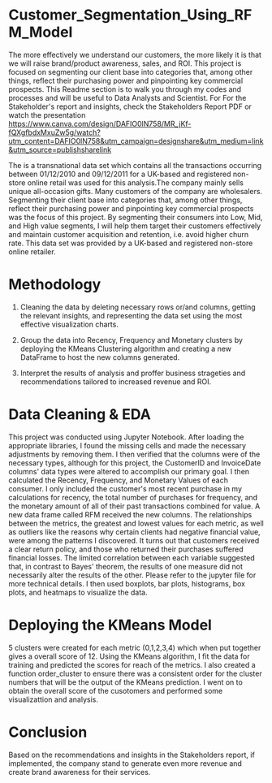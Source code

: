 # Customer_Segmentation_Using_RFM_Model
The more effectively we understand our customers, the more likely it is that we will raise brand/product awareness, sales, and ROI. This project is focused on segmenting our client base into categories that, among other things, reflect their purchasing power and pinpointing key commercial prospects.
This Readme section is to walk you through my codes and processes and will be useful to Data Analysts and Scientist. For For the Stakeholder's report and insights, check the Stakeholders Report PDF or watch the presentation https://www.canva.com/design/DAFIO0lN758/MR_jKf-fQXgfbdxMxuZw5g/watch?utm_content=DAFIO0lN758&utm_campaign=designshare&utm_medium=link&utm_source=publishsharelink


The is a transnational data set which contains all the transactions occurring between 01/12/2010 and 09/12/2011 for a UK-based and registered non-store online retail was used for this analysis.The company mainly sells unique all-occasion gifts. Many customers of the company are wholesalers.
Segmenting their client base into categories that, among other things, reflect their purchasing power and pinpointing key commercial prospects was the focus of this project.
By segmenting their consumers into Low, Mid, and High value segments, I will help them target their customers effectively and maintain customer acquisition and retention, i.e. avoid higher churn rate. This data set was provided by a UK-based and registered non-store online retailer.


# Methodology
1. Cleaning the data by deleting necessary rows or/and columns, getting the relevant insights, and representing the data set using the most effective visualization charts.


2. Group the data into Recency, Frequency and Monetary clusters by deploying the KMeans Clustering algorithm and creating a new DataFrame to host the new columns generated.


3. Interpret the results of analysis and proffer business strageties and recommendations tailored to increased revenue and ROI.


# Data Cleaning & EDA
This project was conducted using Jupyter Notebook. After loading the appropriate libraries, I found the missing cells and made the necessary adjustments by removing them. I then verified that the columns were of the necessary types, although for this project, the CustomerID and InvoiceDate columns' data types were altered to accomplish our primary goal.
I then calculated the Recency, Frequency, and Monetary Values of each consumer. I only included the customer's most recent purchase in my calculations for recency, the total number of purchases for frequency, and the monetary amount of all of their past transactions combined for value. A new data frame called RFM received the new columns.
The relationships between the metrics, the greatest and lowest values for each metric, as well as outliers like the reasons why certain clients had negative financial value, were among the patterns I discovered. It turns out that customers received a clear return policy, and those who returned their purchases suffered financial losses. 
The limited correlation between each variable suggested that, in contrast to Bayes' theorem, the results of one measure did not necessarily alter the results of the other. Please refer to the jupyter file for more technical details.
I then used boxplots, bar plots, histograms, box plots, and heatmaps to visualize the data.


# Deploying the KMeans  Model
5 clusters were created for each metric (0,1,2,3,4) which when put together gives a overall score of 12. Using the KMeans algorithm, I fit the data for training and predicted the
 scores for reach of the metrics. I also created a function order_cluster to ensure there was a consistent order for the cluster numbers that will be the output of the KMeans prediction.
 I went on to obtain the overall score of the cusotomers and performed some visualizattion and analysis.
 
 
 # Conclusion
 Based on the recommendations and insights in the Stakeholders report, if implemented, the company stand to generate even more revenue and create brand awareness for their services.
 






